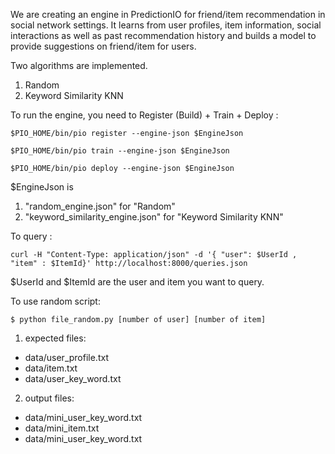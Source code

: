 We are creating an engine in PredictionIO for friend/item recommendation in social network settings. It learns from user profiles, item information, social interactions as well as past recommendation history and builds a model to provide suggestions on friend/item for users.

Two algorithms are implemented.

1. Random
2. Keyword Similarity KNN

To run the engine, you need to Register (Build) + Train + Deploy : 

```
$PIO_HOME/bin/pio register --engine-json $EngineJson

$PIO_HOME/bin/pio train --engine-json $EngineJson

$PIO_HOME/bin/pio deploy --engine-json $EngineJson
```

$EngineJson is

1. "random_engine.json" for "Random"
2. "keyword_similarity_engine.json" for "Keyword Similarity KNN"

To query :

```
curl -H "Content-Type: application/json" -d '{ "user": $UserId , "item" : $ItemId}' http://localhost:8000/queries.json
```

$UserId and $ItemId are the user and item you want to query.


To use random script:
```
$ python file_random.py [number of user] [number of item] 
```
1. expected files: 
  * data/user_profile.txt
  * data/item.txt
  * data/user_key_word.txt
2. output files: 
  * data/mini_user_key_word.txt
  * data/mini_item.txt
  * data/mini_user_key_word.txt
